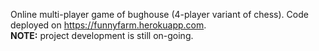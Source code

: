 Online multi-player game of bughouse (4-player variant of chess). Code deployed on https://funnyfarm.herokuapp.com. \
**NOTE:** project development is still on-going.
